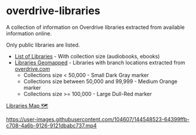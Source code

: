 # overdrive-libraries

A collection of information on Overdrive libraries extracted from available information online.

Only public libraries are listed.

- [List of Libraries](libraries.csv) - With collection size (audiobooks, ebooks)
- [Libraries Geomapped](libraries_branches.geojson) - Libraries with branch locations extracted from [overdrive.com](https://www.overdrive.com/libraries)
  - Collections size < 50,000 - Small Dark Gray marker
  - Collections size between 50,000 and 99,999 - Medium Orange marker
  - Collections size >= 100,000 - Large Dull-Red marker

[Libraries Map 🗺️](https://ping.github.io/overdrive-libraries/)

https://user-images.githubusercontent.com/104607/144548523-64399ffb-c708-4a6b-9126-9121dbabc737.mp4

